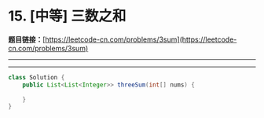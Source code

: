 # 15. [中等] 三数之和

**题目链接：**[https://leetcode-cn.com/problems/3sum](https://leetcode-cn.com/problems/3sum)

---

<Cards card="leetcode_15_3sum"></Cards>

---

```java
class Solution {
    public List<List<Integer>> threeSum(int[] nums) {
        
    }
}
```